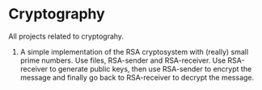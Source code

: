 Cryptography
============

All projects related to cryptograhy. 

1. A simple implementation of the RSA cryptosystem with (really) small prime numbers. Use files, RSA-sender and RSA-receiver. Use RSA-receiver to generate public keys, then use RSA-sender to encrypt the message and finally go back to RSA-receiver to decrypt the message.
